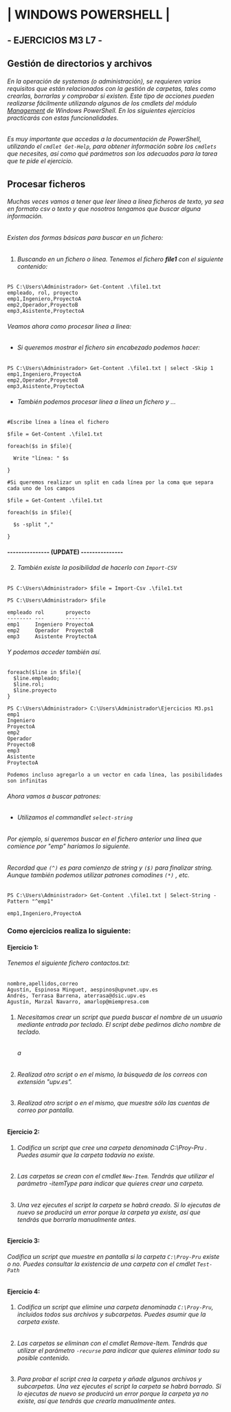 # | WINDOWS POWERSHELL | 

## - EJERCICIOS M3 L7 - 

## Gestión de directorios y archivos

###### En la operación de systemas (o administración), se requieren varios requisitos que están relacionados con la gestión de carpetas, tales como crearlas, borrarlas y comprobar si existen. Este tipo de acciones pueden realizarse fácilmente utilizando algunos de los cmdlets del módulo [Management](https://docs.microsoft.com/es-es/powershell/module/microsoft.powershell.management/?view=powershell-4.0) de Windows PowerShell. En los siguientes ejercicios practicarás con estas funcionalidades.

###### Es muy importante que accedas a la documentación de PowerShell, utilizando el `cmdlet Get-Help`, para obtener información sobre los `cmdlets` que necesites, así como qué parámetros son los adecuados para la tarea que te pide el ejercicio.

##  Procesar ficheros

###### Muchas veces vamos a tener que leer línea a línea ficheros de texto, ya sea en formato csv o texto y que nosotros tengamos que buscar alguna información.

###### Existen dos formas básicas para buscar en un fichero:

1. ###### Buscando en un fichero o línea. Tenemos el fichero **file1** con el siguiente contenido:

```
PS C:\Users\Administrador> Get-Content .\file1.txt
empleado, rol, proyecto
emp1,Ingeniero,ProyectoA
emp2,Operador,ProyectoB
emp3,Asistente,ProytectoA
```

###### Veamos ahora como procesar línea a línea:

* ###### Si queremos mostrar el fichero sin encabezado podemos hacer:

```
PS C:\Users\Administrador> Get-Content .\file1.txt | select -Skip 1
emp1,Ingeniero,ProyectoA
emp2,Operador,ProyectoB
emp3,Asistente,ProytectoA
```

* ###### También podemos procesar línea a línea un fichero y ...

`#Escribe línea a línea el fichero`

```
$file = Get-Content .\file1.txt

foreach($s in $file){

  Write "línea: " $s
 
}
```
`#Si queremos realizar un split en cada línea por la coma que separa cada uno de los campos`

```
$file = Get-Content .\file1.txt

foreach($s in $file){

  $s -split ","
 
}
```

#### --------------- (UPDATE) ---------------

2. ###### También existe la posibilidad de hacerlo con `Import-CSV`

```
PS C:\Users\Administrador> $file = Import-Csv .\file1.txt

PS C:\Users\Administrador> $file

empleado rol       proyecto  
-------- ---       --------  
emp1     Ingeniero ProyectoA 
emp2     Operador  ProyectoB 
emp3     Asistente ProytectoA
```

###### Y podemos acceder también así.

```
foreach($line in $file){
  $line.empleado; 
  $line.rol; 
  $line.proyecto
}
```

```
PS C:\Users\Administrador> C:\Users\Administrador\Ejercicios M3.ps1
emp1
Ingeniero
ProyectoA
emp2
Operador
ProyectoB
emp3
Asistente
ProytectoA
```

`Podemos incluso agregarlo a un vector en cada línea, las posibilidades son infinitas`

###### Ahora vamos a buscar patrones:

* ###### Utilizamos el commandlet ```select-string```

###### Por ejemplo, si queremos buscar en el fichero anterior una línea que comience por "emp" haríamos lo siguiente. 

###### Recordad que `(^)` es para comienzo de string y `($)` para finalizar string. Aunque también podemos utilizar patrones comodines `(*)` , etc.

```
PS C:\Users\Administrador> Get-Content .\file1.txt | Select-String -Pattern "^emp1"

emp1,Ingeniero,ProyectoA
```



### Como ejercicios realiza lo siguiente:

#### Ejercicio 1:

######  Tenemos el siguiente fichero contactos.txt:

```
nombre,apellidos,correo
Agustín, Espinosa Minguet, aespinos@upvnet.upv.es
Andrés, Terrasa Barrena, aterrasa@dsic.upv.es
Agustín, Marzal Navarro, amarlop@miempresa.com
```

1. ###### Necesitamos crear un script que pueda buscar el nombre de un usuario mediante entrada por teclado. El script debe pedirnos dicho nombre de teclado. 

   ###### a 



2. ###### Realizad otro script o en el mismo, la búsqueda de los correos con extensión "upv.es". 

   ######  



3. ###### Realizad otro script o en el mismo, que muestre sólo las cuentas de correo por pantalla.

   ###### 

#### Ejercicio 2:

1. ###### Codifica un script que cree una carpeta denominada C:\Proy-Pru . Puedes asumir que la carpeta todavía no existe.

   ###### 


2. ###### Las carpetas se crean con el cmdlet `New-Item`. Tendrás que utilizar el parámetro -itemType para indicar que quieres crear una carpeta.

   ###### 


3. ###### Una vez ejecutes el script la carpeta se habrá creado. Si lo ejecutas de nuevo se producirá un error porque la carpeta ya existe, así que tendrás que borrarla manualmente antes.

   ###### 

#### Ejercicio 3:

###### Codifica un script que muestre en pantalla si la carpeta `C:\Proy-Pru` existe o no. Puedes consultar la existencia de una carpeta con el cmdlet `Test-Path`



#### Ejercicio 4:

1. ###### Codifica un script que elimine una carpeta denominada `C:\Proy-Pru`, incluidos todos sus archivos y subcarpetas. Puedes asumir que la carpeta existe.

  ###### 

2. ###### Las carpetas se eliminan con el cmdlet Remove-Item. Tendrás que utilizar el parámetro `-recurse` para indicar que quieres eliminar todo su posible contenido.

  ###### 

3. ###### Para probar el script crea la carpeta y añade algunos archivos y subcarpetas. Una vez ejecutes el script la carpeta se habrá borrado. Si lo ejecutas de nuevo se producirá un error porque la carpeta ya no existe, así que tendrás que crearla manualmente antes.


